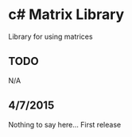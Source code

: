 # c# Matrix Library
Library for using matrices

## TODO
N/A

## 4/7/2015
Nothing to say here... First release
